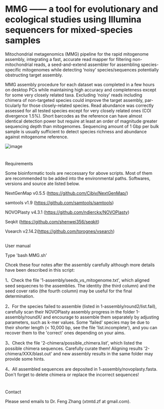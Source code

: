 # MMG —— a tool for evolutionary and ecological studies using Illumina sequencers for mixed-species samples

Mitochondrial metagenomics (MMG) pipeline for the rapid mitogenome assembly, integrating a fast, accurate read mapper for filtering non-mitochondrial reads, a seed-and-extend assembler for assembling species-specific mitogenomes while detecting ‘noisy’ species/sequences potentially obstructing target assembly.

MMG assembly procedure for each dataset was completed in a few hours on desktop PCs while maintaining high accuracy and completeness except for some very closely related taxa. Excluding ‘noisy’ reads including chimera of non-targeted species could improve the target assembly, par-ticularly for those closely-related species. Read abundance was correctly assessed for all tested species except for very closely related ones (COI divergence 1.5%). Short barcodes as the reference can have almost identical detection power but require at least an order of magnitude greater sequencing depth than mitogenomes. Sequencing amount of 1 Gbp per bulk sample is usually sufficient to detect species richness and abundance against mitogenome reference.

![image](https://user-images.githubusercontent.com/45136134/157005857-7e00689b-0d7a-4009-993b-9162a634420a.png)


#

Requirements

Some bioinformatic tools are neccessary for above scripts. Most of them are recommended to be added into the environmental paths. Softwares, versions and source ate listed below.

NextGenMap v0.5.5 (https://github.com/Cibiv/NextGenMap/)

samtools v1.9 (https://github.com/samtools/samtools)

NOVOPlasty v4.3.1 (https://github.com/ndierckx/NOVOPlasty)

Seqkit (https://github.com/shenwei356/seqkit)

Vsearch v2.14.2(https://github.com/torognes/vsearch)


##

User manual

Type 'bash MMG.sh'

Chcek these four notes after the assembly carefully although more details have been described in this script: 

  1、Check the file '1-assembly/seeds_vs_mitogenome.txt', which aligned seed sequecnes to the assemblies. The identity (the third column) and the seed cover ratio (the fourth column) may be useful for the final determination.

  2、For the species failed to assemble (listed in 1-assembly/round2/list.fail), carefully scan their NOVOPlasty assembly progress in the folder 1-assembly/roundX/ and encourage to assemble them separately by adjusting parameters, such as k-mer values. Some 'failed' species may be due to their shorter length (< 10,000 bp, see the file 'list.incomplete'), and you can recover them to the 'correct' ones depending on your aims.

  3、Check the file '2-chimera/possible_chimera.list', which listed the possible chimera sequences. Carefully curate them! Aligning results '2-chimera/XXX/blast.out' and new assembly results in the same folder may provide some hints.

  4、All assembled sequences are deposited in 1-assembly/novoplasty.fasta. Don't forget to delete chimera or replace the incorrect sequences!


#

Contact

Please send emails to Dr. Feng Zhang (xtmtd.zf at gmail.com).
